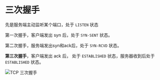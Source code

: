 # 三次握手

先是服务端主动监听某个端口，处于 `LISTEN` 状态

第一次握手，客户端发出 syn 后，处于 `SYN-SENT` 状态。

第二次握手，服务端发出syn和ack后，处于 `SYN-RCVD` 状态。

**第三次握手**，客户端发出 ack 后， 处于 `ESTABLISHED` 状态，服务器收到后处于 `ESTABLISHED` 状态。

![TCP 三次握手](https://cdn.jsdelivr.net/gh/sword4869/pic1@main/images202406162249904.png)